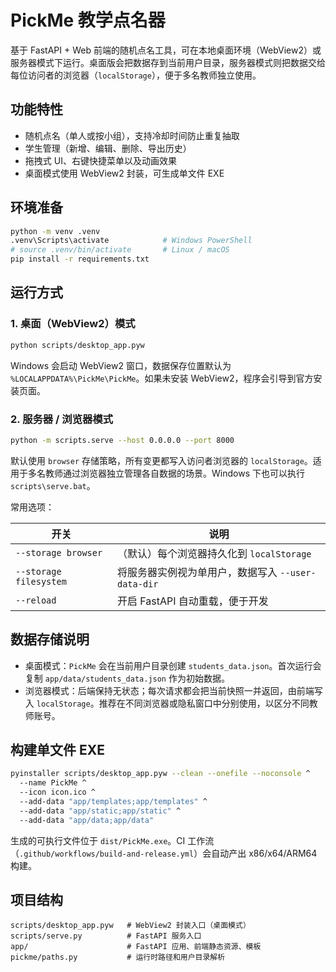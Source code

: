 # PickMe 教学点名器

基于 FastAPI + Web 前端的随机点名工具，可在本地桌面环境（WebView2）或服务器模式下运行。桌面版会把数据存到当前用户目录，服务器模式则把数据交给每位访问者的浏览器（`localStorage`），便于多名教师独立使用。

## 功能特性
- 随机点名（单人或按小组），支持冷却时间防止重复抽取
- 学生管理（新增、编辑、删除、导出历史）
- 拖拽式 UI、右键快捷菜单以及动画效果
- 桌面模式使用 WebView2 封装，可生成单文件 EXE

## 环境准备
```bash
python -m venv .venv
.venv\Scripts\activate            # Windows PowerShell
# source .venv/bin/activate       # Linux / macOS
pip install -r requirements.txt
```

## 运行方式

### 1. 桌面（WebView2）模式
```bash
python scripts/desktop_app.pyw
```
Windows 会启动 WebView2 窗口，数据保存位置默认为 `%LOCALAPPDATA%\PickMe\PickMe`。如果未安装 WebView2，程序会引导到官方安装页面。

### 2. 服务器 / 浏览器模式
```bash
python -m scripts.serve --host 0.0.0.0 --port 8000
```
默认使用 `browser` 存储策略，所有变更都写入访问者浏览器的 `localStorage`。适用于多名教师通过浏览器独立管理各自数据的场景。Windows 下也可以执行 `scripts\serve.bat`。

常用选项：

| 开关 | 说明 |
| ---- | ---- |
| `--storage browser` | （默认）每个浏览器持久化到 `localStorage` |
| `--storage filesystem` | 将服务器实例视为单用户，数据写入 `--user-data-dir` |
| `--reload` | 开启 FastAPI 自动重载，便于开发 |

## 数据存储说明
- 桌面模式：`PickMe` 会在当前用户目录创建 `students_data.json`。首次运行会复制 `app/data/students_data.json` 作为初始数据。
- 浏览器模式：后端保持无状态；每次请求都会把当前快照一并返回，由前端写入 `localStorage`。推荐在不同浏览器或隐私窗口中分别使用，以区分不同教师账号。

## 构建单文件 EXE
```bash
pyinstaller scripts/desktop_app.pyw --clean --onefile --noconsole ^
  --name PickMe ^
  --icon icon.ico ^
  --add-data "app/templates;app/templates" ^
  --add-data "app/static;app/static" ^
  --add-data "app/data;app/data"
```
生成的可执行文件位于 `dist/PickMe.exe`。CI 工作流（`.github/workflows/build-and-release.yml`）会自动产出 x86/x64/ARM64 构建。

## 项目结构
```
scripts/desktop_app.pyw   # WebView2 封装入口（桌面模式）
scripts/serve.py          # FastAPI 服务入口
app/                      # FastAPI 应用、前端静态资源、模板
pickme/paths.py           # 运行时路径和用户目录解析
```